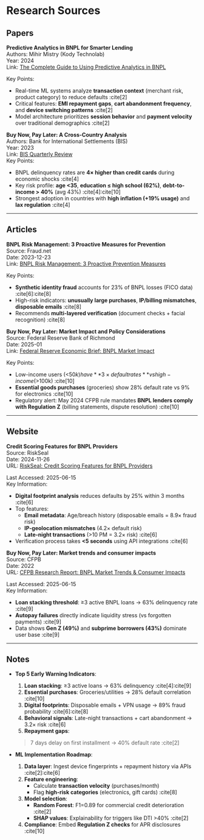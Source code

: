 # Research Sources

## Papers

**Predictive Analytics in BNPL for Smarter Lending**  
Authors: Mihir Mistry (Kody Technolab)  
Year: 2024  
Link: [The Complete Guide to Using Predictive Analytics in BNPL][]  

[The Complete Guide to Using Predictive Analytics in BNPL]:
https://kodytechnolab.com/blog/predictive-analytics-in-buy-now-pay-later-bnpl/
Key Points:  

- Real-time ML systems analyze **transaction context** (merchant risk, product category)
   to reduce defaults :cite[2]
- Critical features: **EMI repayment gaps**, **cart abandonment frequency**,
   and **device switching patterns** :cite[2]  
- Model architecture prioritizes **session behavior** and **payment velocity**
  over traditional demographics :cite[2]  

**Buy Now, Pay Later: A Cross-Country Analysis**  
Authors: Bank for International Settlements (BIS)  
Year: 2023  
Link: [BIS Quarterly Review](https://www.bis.org/publ/qtrpdf/r_qt2312e.htm)  
Key Points:  

- BNPL delinquency rates are **4× higher than credit cards**
   during economic shocks :cite[4]
- Key risk profile:
  **age <35**,  **education ≤ high school (62%)**, **debt-to-income >
  40%** (avg 43%) :cite[4]:cite[10]  
- Strongest adoption in countries with
   **high inflation (+19% usage)** and **lax regulation** :cite[4]

---

## Articles

**BNPL Risk Management: 3 Proactive Measures for Prevention**  
Source: Fraud.net  
Date: 2023-12-23  
Link:
[BNPL Risk Management: 3 Proactive Prevention Measures][fraudnet-article]

[fraudnet-article]:
https://www.fraud.net/resources/bnpl-risk-management-3-proactive-measures-for-prevention
Key Points:

- **Synthetic identity fraud**
  accounts for 23% of BNPL losses (FICO data) :cite[6]:cite[8]  
- High-risk indicators: **unusually large purchases**,
   **IP/billing mismatches**, **disposable emails** :cite[8]  
- Recommends **multi-layered verification**
   (document checks + facial recognition) :cite[8]  

**Buy Now, Pay Later: Market Impact and Policy Considerations**  
Source: Federal Reserve Bank of Richmond  
Date: 2025-01  
Link:
[Federal Reserve Economic Brief: BNPL Market Impact][richmond-fed-2025]

[richmond-fed-2025]:
 https://www.richmondfed.org/publications/research/economic_brief/2025/eb_25-03
Key Points:

- Low-income users (<$50k) have **3× default rates** vs high-income (>$100k) :cite[10]
- **Essential goods purchases** (groceries)
   show 28% default rate vs 9% for electronics :cite[10]  
- Regulatory alert: May 2024 CFPB rule mandates
   **BNPL lenders comply with Regulation Z**
  (billing statements, dispute resolution) :cite[10]  

---

## Website

**Credit Scoring Features for BNPL Providers**  
Source: RiskSeal  
Date: 2024-11-26  
URL:
[RiskSeal: Credit Scoring Features for BNPL Providers][riskseal-blog]

[riskseal-blog]:
https://riskseal.io/blog/credit-scoring-features-for-bnpl-providers
Last Accessed: 2025-06-15  
Key Information:

- **Digital footprint analysis**
   reduces defaults by 25% within 3 months :cite[6]  
- Top features:  
  - **Email metadata**: Age/breach history
  (disposable emails = 8.9× fraud risk)  
  - **IP-geolocation mismatches** (4.2× default risk)  
  - **Late-night transactions** (>10 PM = 3.2× risk) :cite[6]  
- Verification process takes **<5 seconds** using API integrations :cite[6]  

**Buy Now, Pay Later: Market trends and consumer impacts**  
Source: CFPB  
Date: 2022  
URL:
[CFPB Research Report: BNPL Market Trends & Consumer Impacts][cfpb-report]

[cfpb-report]:
https://www.consumerfinance.gov/data-research/research-reports/buy-now-pay-later-market-trends-and-consumer-impacts/
Last Accessed: 2025-06-15  
Key Information:
  
- **Loan stacking threshold**:
   ≥3 active BNPL loans → 63% delinquency rate :cite[9]  
- **Autopay failures**
   directly indicate liquidity stress (vs forgotten payments) :cite[9]  
- Data shows **Gen Z (49%)** and **subprime borrowers (43%)**
   dominate user base :cite[9]  

---

## Notes

- **Top 5 Early Warning Indicators**:
  1. **Loan stacking**: ≥3 active loans → 63% delinquency :cite[4]:cite[9]  
  2. **Essential purchases**:
   Groceries/utilities → 28% default correlation :cite[10]  
  3. **Digital footprints**:
   Disposable emails + VPN usage → 89% fraud probability :cite[6]:cite[8]  
  4. **Behavioral signals**:
   Late-night transactions + cart abandonment → 3.2× risk :cite[6]  
  5. **Repayment gaps**:
   > 7 days delay on first installment → 40% default rate :cite[2]  

- **ML Implementation Roadmap**:  
  1. **Data layer**:
   Ingest device fingerprints + repayment history via APIs :cite[2]:cite[6]  
  2. **Feature engineering**:  
     - Calculate **transaction velocity** (purchases/month)  
     - Flag **high-risk categories** (electronics, gift cards) :cite[8]  
  3. **Model selection**:  
     - **Random Forest**: F1=0.89 for commercial credit deterioration :cite[2]  
     - **SHAP values**: Explainability for triggers like DTI >40% :cite[2]  
  4. **Compliance**:
   Embed **Regulation Z checks** for APR disclosures :cite[10]  
